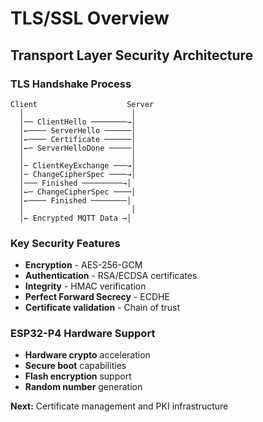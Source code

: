 # TLS/SSL Overview

## Transport Layer Security Architecture

<div class="grid grid-cols-2 gap-8">

<div>

### TLS Handshake Process
```
Client                    Server
  │                        │
  │── ClientHello ────────→│
  │←──── ServerHello ──────│
  │←──── Certificate ──────│
  │←─ ServerHelloDone ─────│
  │                        │
  │─ ClientKeyExchange ───→│
  │─ ChangeCipherSpec ────→│
  │─── Finished ─────────→│
  │←─ ChangeCipherSpec ────│
  │←──── Finished ────────│
  │                        │
  │← Encrypted MQTT Data →│
```

</div>

<div>

### Key Security Features
- **Encryption** - AES-256-GCM
- **Authentication** - RSA/ECDSA certificates
- **Integrity** - HMAC verification
- **Perfect Forward Secrecy** - ECDHE
- **Certificate validation** - Chain of trust

### ESP32-P4 Hardware Support
- **Hardware crypto** acceleration
- **Secure boot** capabilities
- **Flash encryption** support
- **Random number** generation

</div>

</div>

**Next:** Certificate management and PKI infrastructure
